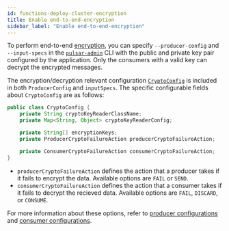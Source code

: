 ```yaml
---
id: functions-deploy-cluster-encryption
title: Enable end-to-end-encryption
sidebar_label: "Enable end-to-end-encryption"
---
```


To perform end-to-end [encryption](security-encryption.md), you can specify `--producer-config` and `--input-specs` in the [`pulsar-admin`](pathname:///reference/#/@pulsar:version_reference@/pulsar-admin/) CLI with the public and private key pair configured by the application. Only the consumers with a valid key can decrypt the encrypted messages.

The encryption/decryption relevant configuration [`CryptoConfig`](functions-cli.md) is included in both `ProducerConfig` and `inputSpecs`. The specific configurable fields about `CryptoConfig` are as follows:

```java
public class CryptoConfig {
    private String cryptoKeyReaderClassName;
    private Map<String, Object> cryptoKeyReaderConfig;

    private String[] encryptionKeys;
    private ProducerCryptoFailureAction producerCryptoFailureAction;

    private ConsumerCryptoFailureAction consumerCryptoFailureAction;
}
```

- `producerCryptoFailureAction` defines the action that a producer takes if it fails to encrypt the data. Available options are `FAIL` or `SEND`.
- `consumerCryptoFailureAction` defines the action that a consumer takes if it fails to decrypt the recieved data. Available options are `FAIL`, `DISCARD`, or `CONSUME`.

For more information about these options, refer to [producer configurations](pathname:///reference/#/@pulsar:version_reference@/client/client-configuration-producer) and [consumer configurations](pathname:///reference/#/@pulsar:version_reference@/client/client-configuration-consumer).
